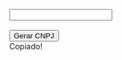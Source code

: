 <div class="input-container">
 <input id="vlrGerado" class="input-gerador" type="text" readonly><br><br>
 <i id="iconCopy" class="icon icon-16 icon-copy" onclick="copiarTexto() "></i>
 <button onclick="document.getElementById('vlrGerado').value = cnpj(true); toggleIcon();">
   Gerar CNPJ
 </button>
 <div id="msgCopiado" class="copiado">Copiado!</div>
</div>


